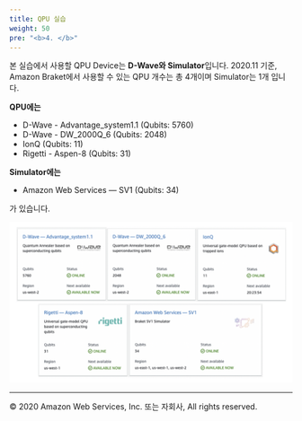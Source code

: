 ```yaml
---
title: QPU 실습
weight: 50
pre: "<b>4. </b>"
---
```


본 실습에서 사용할 QPU Device는 **D-Wave와 Simulator**입니다. 2020.11 기준, Amazon Braket에서 사용할 수 있는 QPU 개수는 총 4개이며 Simulator는 1개 입니다.

**QPU에는** 
- D-Wave - Advantage_system1.1 (Qubits: 5760)
- D-Wave - DW_2000Q_6 (Qubits: 2048)
- IonQ (Qubits: 11)
- Rigetti - Aspen-8 (Qubits: 31)

**Simulator에는**
- Amazon Web Services — SV1 (Qubits: 34)

가 있습니다.

![qpu](./images/qpu.png)

---

© 2020 Amazon Web Services, Inc. 또는 자회사, All rights reserved.



